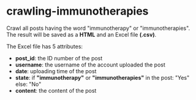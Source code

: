# crawling-immunotherapies

Crawl all posts having the word "immunotherapy" or "immunotherapies". The result will be saved as a **HTML** and an Excel file **(.csv)**.

The Excel file has 5 attributes:
- **post_id**: the ID number of the post
- **username**: the username of the account uploaded the post
- **date**: uploading time of the post
- **state**: if **"immunotherapy"** or **"immunotherapies"** in the post: "Yes" else: "No"
- **content**: the content of the post
